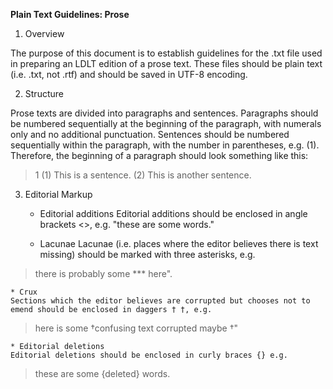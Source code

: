 **Plain Text Guidelines: Prose**

1.  Overview

The purpose of this document is to establish guidelines for the .txt file used in preparing an LDLT edition of a prose text. These files should be plain text (i.e. .txt, not .rtf) and should be saved in UTF-8 encoding.

2.  Structure

Prose texts are divided into paragraphs and sentences. Paragraphs should be numbered sequentially at the beginning of the paragraph, with numerals only and no additional punctuation. Sentences should be numbered sequentially within the paragraph, with the number in parentheses, e.g. (1). Therefore, the beginning of a paragraph should look something like this: 
>1 (1) This is a sentence. (2) This is another sentence.

3.  Editorial Markup
    * Editorial additions 
    Editorial additions should be enclosed in angle brackets <>, e.g. "these are some <added> words."

    * Lacunae 
    Lacunae (i.e. places where the editor believes there is text missing) should be marked with three asterisks, e.g. 
> there is probably some \*\*\* here".

    * Crux
    Sections which the editor believes are corrupted but chooses not to emend should be enclosed in daggers † †, e.g.
> here is some †confusing text corrupted maybe †"

    * Editorial deletions
    Editorial deletions should be enclosed in curly braces {} e.g. 
> these are some \{deleted\} words.

